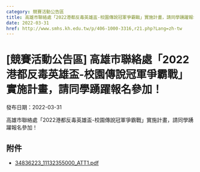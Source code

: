 ```yaml
---
category: 競賽活動公告區
title: 高雄市聯絡處「2022港都反毒英雄盃-校園傳說冠軍爭霸戰」實施計畫，請同學踴躍報名參加！
date: 2022-03-31
href: http://www.smhs.kh.edu.tw/p/406-1000-3316,r21.php?Lang=zh-tw
---
```


# [競賽活動公告區] 高雄市聯絡處「2022港都反毒英雄盃-校園傳說冠軍爭霸戰」實施計畫，請同學踴躍報名參加！

發布日期：2022-03-31

高雄市聯絡處「2022港都反毒英雄盃-校園傳說冠軍爭霸戰」實施計畫，請同學踴躍報名參加！

## 附件

- [34836223_11132355000_ATT1.pdf](https://www.smhs.kh.edu.tw/var/file/0/1000/attach/18/pta_3083_4901676_90757.pdf)
